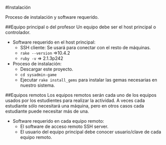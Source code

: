 #Instalación

Proceso de instalación y software requerido.

##Equipo principal o del profesor
Un equipo debe ser el host principal o controlador.
* Software requerido en el host principal:
   * SSH cliente: Se usará para conectar con el resto de máquinas.
   * `rake --version` =>10.4.2
   * `ruby -v` => 2.1.3p242
* Proceso de instalación:
   * Descargar este proyecto.
   * `cd sysadmin-game`
   * Ejecutar `rake install_gems` para instalar las gemas necesarias en nuestro sistema.

##Equipos remotos
Los equipos remotos serán cada uno de los equipos usados por los estudientes para realizar
la actividad. A veces cada estudiante sólo necesitará una máquina, pero en otros casos
cada estudiante puede necesitar más de una.

* Software requerido en cada equipo remoto:
   * El software de acceso remoto SSH server.
   * El usuario del equipo principal debe conocer usuario/clave de cada equipo remoto.
